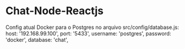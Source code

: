 # Chat-Node-Reactjs

Config atual Docker para o Postgres no arquivo src/config/database.js:
host: '192.168.99.100',
port: '5433',
username: 'postgres',
password: 'docker',
database: 'chat',
